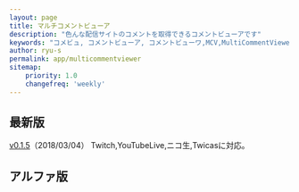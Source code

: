 ```yaml
---
layout: page
title: マルチコメントビューア
description: "色んな配信サイトのコメントを取得できるコメントビューアです"
keywords: "コメビュ, コメントビューア, コメントビューワ,MCV,MultiCommentViewer"
author: ryu-s
permalink: app/multicommentviewer
sitemap:
    priority: 1.0
    changefreq: 'weekly'	
---
```


## 最新版
[v0.1.5](http://int-main.net/app/MultiCommentViewer_v0.1.5.zip)（2018/03/04）  Twitch,YouTubeLive,ニコ生,Twicasに対応。  

## アルファ版
<!--[v0.1.2](http://int-main.net/app/alpha/MultiCommentViewer_v0.1.2.zip)（2018/02/24） Twitch,YouTubeLive,ニコ生,Twicasに対応  -->
